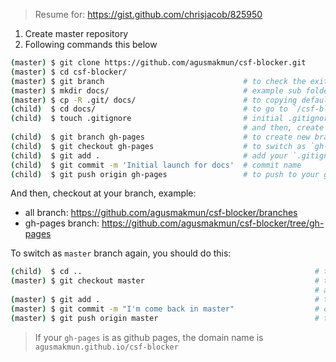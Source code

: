 > Resume for: https://gist.github.com/chrisjacob/825950

1. Create master repository
2. Following commands this below

```bash
(master) $ git clone https://github.com/agusmakmun/csf-blocker.git
(master) $ cd csf-blocker/
(master) $ git branch                               # to check the exited branch `default: master`
(master) $ mkdir docs/                              # example sub folder
(master) $ cp -R .git/ docs/                        # to copying default `.git` config from master.
(child)  $ cd docs/                                 # to go to `/csf-blocker/docs/`
(child)  $ touch .gitignore                         # initial .gitignore for `gh-pages`
                                                    # and then, create your project.
(child)  $ git branch gh-pages                      # to create new branch
(child)  $ git checkout gh-pages                    # to switch as `gh-pages`
(child)  $ git add .                                # add your `.gitignore` and others.
(child)  $ git commit -m 'Initial launch for docs'  # commit name
(child)  $ git push origin gh-pages                 # to push to your gh-pages branch
```

And then, checkout at your branch, example: 
  * all branch: https://github.com/agusmakmun/csf-blocker/branches
  * gh-pages branch: https://github.com/agusmakmun/csf-blocker/tree/gh-pages

To switch as `master` branch again, you should do this:

```bash
(child)  $ cd ..                                                    # to back to your master project
(master) $ git checkout master                                      # to switch as master branch
                                                                    # and then, change your master project.
(master) $ git add .                                                # to add your changed files.
(master) $ git commit -m "I'm come back in master"                  # commit name
(master) $ git push origin master                                   # to push to your master branch
```

> If your `gh-pages` is as github pages, the domain name is `agusmakmun.github.io/csf-blocker`
